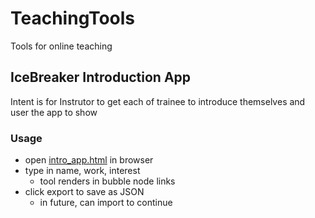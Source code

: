 # TeachingTools
Tools for online teaching


## IceBreaker Introduction App 
Intent is for Instrutor to get each of trainee to introduce themselves and user the app to show

### Usage
- open [intro_app.html](./intro_app.html) in browser
- type in name, work, interest
    - tool renders in bubble node links
- click export to save as JSON
    - in future, can import to continue
